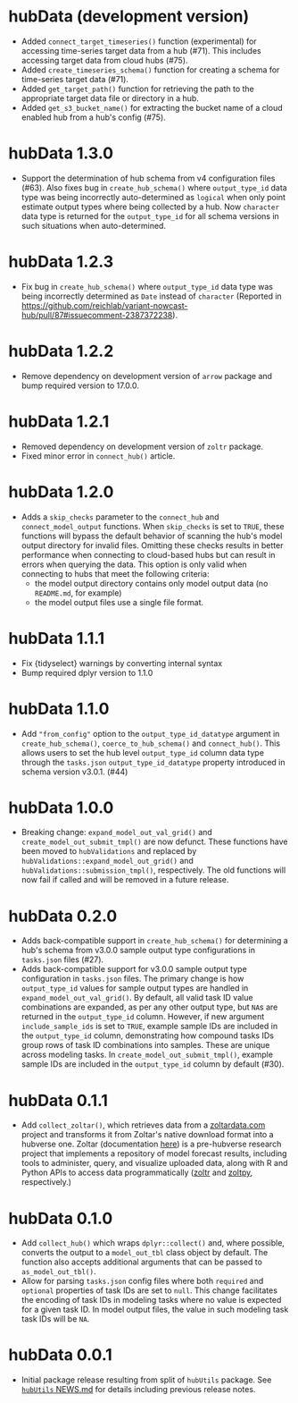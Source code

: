 # hubData (development version)

* Added `connect_target_timeseries()` function (experimental) for accessing time-series target data from a hub (#71). This includes accessing target data from cloud hubs (#75).
* Added `create_timeseries_schema()` function for creating a schema for time-series target data (#71).
* Added `get_target_path()` function for retrieving the path to the appropriate target data file or directory in a hub.
* Added `get_s3_bucket_name()` for extracting the bucket name of a cloud enabled hub from a hub's config (#75).

# hubData 1.3.0

* Support the determination of hub schema from v4 configuration files (#63). Also fixes bug in `create_hub_schema()` where `output_type_id` data type was being incorrectly auto-determined as `logical` when only point estimate output types where being collected by a hub. Now `character` data type is returned for the `output_type_id` for all schema versions in such situations when auto-determined.

# hubData 1.2.3

* Fix bug in `create_hub_schema()` where `output_type_id` data type was being incorrectly determined as `Date` instead of `character` (Reported in https://github.com/reichlab/variant-nowcast-hub/pull/87#issuecomment-2387372238).

# hubData 1.2.2

* Remove dependency on development version of `arrow` package and bump required version to 17.0.0.


# hubData 1.2.1

* Removed dependency on development version of `zoltr` package.
* Fixed minor error in `connect_hub()` article.

# hubData 1.2.0

* Adds a `skip_checks` parameter to the `connect_hub` and `connect_model_output` functions. When `skip_checks` is set to `TRUE`, these functions will bypass the default behavior of scanning the hub's model output directory for invalid files. Omitting these checks results in better performance when connecting to cloud-based hubs but can result in errors when querying the data. This option is only valid when connecting to hubs that meet the following criteria:
    - the model output directory contains only model output data (no `README.md`, for example)
    - the model output files use a single file format.

# hubData 1.1.1

* Fix {tidyselect} warnings by converting internal syntax
* Bump required dplyr version to 1.1.0

# hubData 1.1.0

* Add `"from_config"` option to the `output_type_id_datatype` argument in `create_hub_schema()`, `coerce_to_hub_schema()` and `connect_hub()`. This allows users to set the hub level `output_type_id` column data type through the `tasks.json` `output_type_id_datatype` property introduced in schema version v3.0.1. (#44)

# hubData 1.0.0

* Breaking change: `expand_model_out_val_grid()` and `create_model_out_submit_tmpl()` are now defunct. These functions have been moved to `hubValidations` and replaced by `hubValidations::expand_model_out_grid()` and `hubValidations::submission_tmpl()`, respectively. The old functions will now fail if called and will be removed in a future release.

# hubData 0.2.0

* Adds back-compatible support in `create_hub_schema()` for determining a hub's schema from v3.0.0 sample output type configurations in `tasks.json` files (#27).
* Adds back-compatible support for v3.0.0 sample output type configuration in `tasks.json` files. The primary change is how `output_type_id` values for sample output types are handled in `expand_model_out_val_grid()`. By default, all valid task ID value combinations are expanded, as per any other output type, but `NA`s are returned in the `output_type_id` column. However, if new argument `include_sample_ids` is set to `TRUE`, example sample IDs are included in the `output_type_id` column, demonstrating how compound tasks IDs group rows of task ID combinations into samples. These are unique across modeling tasks. In `create_model_out_submit_tmpl()`, example sample IDs are included in the `output_type_id` column by default (#30). 


# hubData 0.1.1

* Add `collect_zoltar()`, which retrieves data from a [zoltardata.com](https://zoltardata.com/) project and transforms it from Zoltar's native download format into a hubverse one. Zoltar (documentation [here](https://docs.zoltardata.com/)) is a pre-hubverse research project that implements a repository of model forecast results, including tools to administer, query, and visualize uploaded data, along with R and Python APIs to access data programmatically ([zoltr](https://github.com/reichlab/zoltr/) and [zoltpy](https://github.com/reichlab/zoltpy/), respectively.)

# hubData 0.1.0

* Add `collect_hub()` which wraps `dplyr::collect()` and, where possible, converts the output to a `model_out_tbl` class object by default. The function also accepts additional arguments that can be passed to `as_model_out_tbl()`.
* Allow for parsing `tasks.json` config files where both `required` and `optional` properties of task IDs are set to `null`. This change facilitates the encoding of task IDs in modeling tasks where no value is expected for a given task ID. In model output files, the value in such modeling task task IDs will be `NA`.

# hubData 0.0.1

* Initial package release resulting from split of `hubUtils` package. See [`hubUtils` NEWS.md](https://github.com/hubverse-org/hubUtils/blob/main/NEWS.md) for details including previous release notes.
